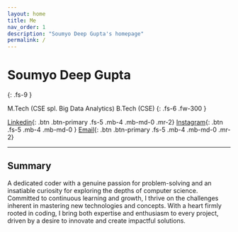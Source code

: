 ```yaml
---
layout: home
title: Me
nav_order: 1
description: "Soumyo Deep Gupta's homepage"
permalink: /
---
```


# Soumyo Deep Gupta
{: .fs-9 }

M.Tech (CSE spl. Big Data Analytics)  B.Tech (CSE)
{: .fs-6 .fw-300 }

[Linkedin][linkedin]{: .btn .btn-primary .fs-5 .mb-4 .mb-md-0 .mr-2}
[Instagram][instagram]{: .btn .fs-5 .mb-4 .mb-md-0 }
[Email][email]{: .btn .btn-primary .fs-5 .mb-4 .mb-md-0 .mr-2}

---

## Summary
A dedicated coder with a genuine passion for problem-solving and an insatiable curiosity for exploring the depths of computer science. Committed to continuous learning and growth, I thrive on the challenges inherent in mastering new technologies and concepts. With a heart firmly rooted in coding, I bring both expertise and enthusiasm to every project, driven by a desire to innovate and create impactful solutions.

[linkedin]: https://linkedin.com/in/soumyodeepgupta
[github]: https://github.com/d33pster
[instagram]: https://instagram.com/blipdipp
[email]: mailto:deep.main.ac@gmail.com